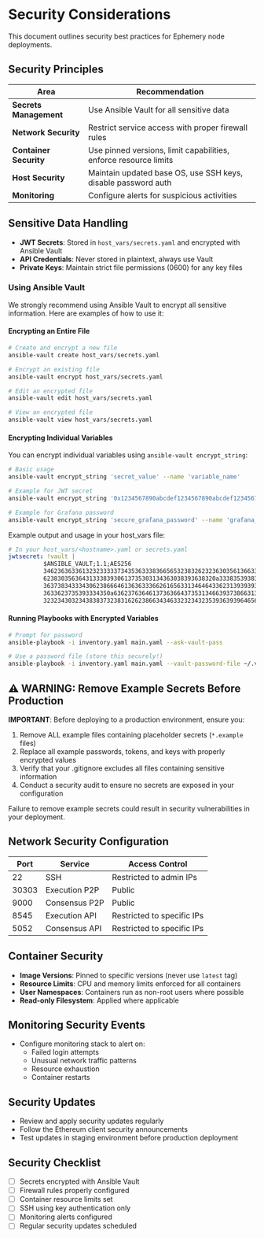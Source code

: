 # Security Considerations

This document outlines security best practices for Ephemery node deployments.

## Security Principles

| Area | Recommendation |
|------|----------------|
| **Secrets Management** | Use Ansible Vault for all sensitive data |
| **Network Security** | Restrict service access with proper firewall rules |
| **Container Security** | Use pinned versions, limit capabilities, enforce resource limits |
| **Host Security** | Maintain updated base OS, use SSH keys, disable password auth |
| **Monitoring** | Configure alerts for suspicious activities |

## Sensitive Data Handling

- **JWT Secrets**: Stored in `host_vars/secrets.yaml` and encrypted with Ansible Vault
- **API Credentials**: Never stored in plaintext, always use Vault
- **Private Keys**: Maintain strict file permissions (0600) for any key files

### Using Ansible Vault

We strongly recommend using Ansible Vault to encrypt all sensitive information. Here are examples of how to use it:

#### Encrypting an Entire File

```bash
# Create and encrypt a new file
ansible-vault create host_vars/secrets.yaml

# Encrypt an existing file
ansible-vault encrypt host_vars/secrets.yaml

# Edit an encrypted file
ansible-vault edit host_vars/secrets.yaml

# View an encrypted file
ansible-vault view host_vars/secrets.yaml
```

#### Encrypting Individual Variables

You can encrypt individual variables using `ansible-vault encrypt_string`:

```bash
# Basic usage
ansible-vault encrypt_string 'secret_value' --name 'variable_name'

# Example for JWT secret
ansible-vault encrypt_string '0x1234567890abcdef1234567890abcdef1234567890abcdef1234567890abcdef' --name 'jwtsecret'

# Example for Grafana password
ansible-vault encrypt_string 'secure_grafana_password' --name 'grafana_admin_password'
```

Example output and usage in your host_vars file:

```yaml
# In your host_vars/<hostname>.yaml or secrets.yaml
jwtsecret: !vault |
          $ANSIBLE_VAULT;1.1;AES256
          34623636336132323333373435363338366565323832623236303561366333393833303139303731
          6238303563643133383930613735303134363038393638320a333835393832386663303465653537
          36373834333430623866646136363336626165633134646433623139393931393364623762663533
          3633623735393334350a636237636461373636643735313466393738663131376166633365643366
          32323430323438383732383162623866343463323234323539363939646564626438
```

#### Running Playbooks with Encrypted Variables

```bash
# Prompt for password
ansible-playbook -i inventory.yaml main.yaml --ask-vault-pass

# Use a password file (store this securely!)
ansible-playbook -i inventory.yaml main.yaml --vault-password-file ~/.vault_pass
```

## ⚠️ WARNING: Remove Example Secrets Before Production

**IMPORTANT**: Before deploying to a production environment, ensure you:

1. Remove ALL example files containing placeholder secrets (`*.example` files)
2. Replace all example passwords, tokens, and keys with properly encrypted values
3. Verify that your .gitignore excludes all files containing sensitive information
4. Conduct a security audit to ensure no secrets are exposed in your configuration

Failure to remove example secrets could result in security vulnerabilities in your deployment.

## Network Security Configuration

| Port | Service | Access Control |
|------|---------|----------------|
| 22 | SSH | Restricted to admin IPs |
| 30303 | Execution P2P | Public |
| 9000 | Consensus P2P | Public |
| 8545 | Execution API | Restricted to specific IPs |
| 5052 | Consensus API | Restricted to specific IPs |

## Container Security

- **Image Versions**: Pinned to specific versions (never use `latest` tag)
- **Resource Limits**: CPU and memory limits enforced for all containers
- **User Namespaces**: Containers run as non-root users where possible
- **Read-only Filesystem**: Applied where applicable

## Monitoring Security Events

- Configure monitoring stack to alert on:
  - Failed login attempts
  - Unusual network traffic patterns
  - Resource exhaustion
  - Container restarts

## Security Updates

- Review and apply security updates regularly
- Follow the Ethereum client security announcements
- Test updates in staging environment before production deployment

## Security Checklist

- [ ] Secrets encrypted with Ansible Vault
- [ ] Firewall rules properly configured
- [ ] Container resource limits set
- [ ] SSH using key authentication only
- [ ] Monitoring alerts configured
- [ ] Regular security updates scheduled
